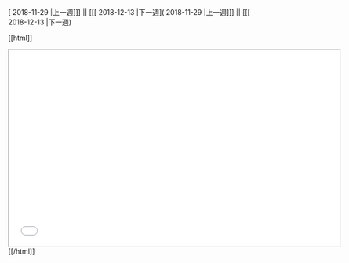 [ 2018-11-29 |上一週]]] || [[[ 2018-12-13 |下一週]( 2018-11-29 |上一週]]] || [[[ 2018-12-13 |下一週)



[[html]]
<iframe src='<http://pad.hackingthursday.org>  ?showControls=true&showChat=true&showLineNumbers=true&useMonospaceFont=false' width=675 height=400></iframe>
[[/html]]